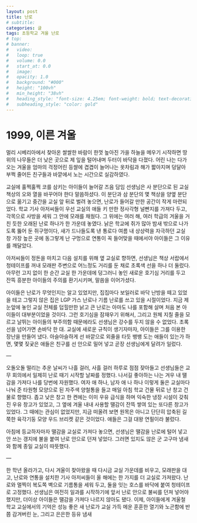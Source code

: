 ```yaml
---
layout: post
title: 난로
# subtitle: 
categories: 글
tags: 초등학교 겨울 난로
# top:
# banner:
#   video: 
#   loop: true
#   volume: 0.0
#   start_at: 0.0
#   image: 
#   opacity: 1.0
#   background: "#000"
#   height: "100vh"
#   min_height: "38vh"
#   heading_style: "font-size: 4.25em; font-weight: bold; text-decoration: underline"
#   subheading_style: "color: gold" 
---
```


# 1999, 이른 겨울

멀리 시베리아에서 찾아온 쌀쌀한 바람이 한껏 높아진 가을 하늘을 메우기 시작하면 땅 위의 나무들은 더 낮은 곳으로 제 잎을 털어내며 두터이 바닥을 다졌다. 어린 나는 다가오는 겨울을 엄마의 걱정어린 등쌀에 겹겹이 늘어나는 옷차림과 해가 짧아지며 덩달아 부쩍 줄어든 친구들과 바깥에서 노는 시간으로 실감하였다.

교실에 훌쩍훌쩍 코를 삼키는 아이들이 늘어갈 즈음 담임 선생님은 사 분단으로 된 교실 책상의 오와 열을 바꾸어야 한다 말씀하셨다. 이 분단과 삼 분단의 몇 책상을 양옆 분단으로 옮기고 중간을 교실 앞 뒤로 벌려 놓으면, 난로가 들어갈 만한 공간이 작게 마련되었다. 학교 기사 아저씨들이 우선 교실의 애들 키 만한 정사각형 널빤지를 가져다 두고, 각목으로 사방을 세워 그 안에 모래를 채웠다. 그 위에는 여러 해, 여러 학급의 겨울을 거친 듯한 오래된 난로 하나가 한 가운데 놓였다. 낡은 학교에 쥐가 많아 밤새 밖으로 나가도록 뚫어 둔 쥐구멍이다, 새가 드나들도록 낸 통로다 여름 내 상상력을 자극하던 교실 창 가장 높은 곳에 동그랗게 난 구멍으로 연통이 꼭 들어맞을 때에서야 아이들은 그 이유를 깨달았다.

아저씨들이 정돈을 마치고 다음 설치를 위해 옆 교실로 향하면, 선생님은 책상 서랍에서 청테이프를 꺼내 모래판 주변으로 어느정도 거리를 둔 채로 초록색 선을 하나 더 둘렀다. 아무런 고지 없이 한 순간 교실 한 가운데에 덩그러니 놓인 새로운 호기심 거리를 두고 잔뜩 흥분한 아이들의 주의를 환기시키며, 말씀을 이어가셨다. 

아이들은 난로가 무엇인지는 알고 있었지만, 집집마다 보일러로 바닥 난방을 떼고 있었을 테고 그렇지 않은 집은 LGP 가스 난로나 기름 난로를 쓰고 있을 시절이었다. 지금 제 눈앞에 놓인 교실 전체를 덥힐만한 낡고 큰 난로는 아마도 나를 포함해 살며 처음 본 아이들이 대부분이었을 것이다. 그런 호기심을 잠재우기 위해서, 그리고 원체 지칠 줄을 모르고 날뛰는 아이들의 부주의함 때문에라도 선생님은 강수를 두지 않을 수 없었다. 초록 선을 넘어가면 손바닥 한 대. 교실에 새로운 규칙이 생기자마자, 아이들은 그를 이용한 장난을 만들어 냈다. 아슬아슬하게 선 바깥으로 외줄을 타듯 뱅뱅 도는 애들이 있는가 하면, 몇몇 짖궂은 애들은 친구를 선 안으로 밀어 넣고 곧장 선생님에게 달려가 일렀다.

—

오돌오돌 떨리는 추운 날씨가 나흘 걸러, 사흘 걸러 하루로 점점 잦아들고 선생님들은 교무 회의에서 일제히 난로 때기 시작할 날짜를 정했다. 나서길 좋아하는 나는 겨우 내 땔감을 가져다 나를 당번에 자원했다. 여자 애 하나, 남자 애 나 하나 이렇게 둘은 교실마다 나눠 준 타원형 모양으로 된 자주색 양철통을 들고 매일 아침 학교 건물 뒤로 난 창고 건물로 향했다. 좁고 낮은 창고 한 켠에는 이미 우유 급식을 하며 익숙한 냉장 시설이 갖춰진 우유 창고가 있었고, 그 옆에 겨울 내내 사용할 땔감이 잔뜩 쌓여 있는 또다른 창고가 있었다. 그 때에는 관심이 없었지만, 지금 떠올려 보면 원목은 아니고 단단히 압축된 길쭉한 육각기둥 모양 우드 브리켓 같은 것이었다. 애들은 그걸 대왕 연필이라 불렀다.

아침에 등교하자마자 땔감을 교실로 가져다 놓으면, 선생님은 땔감을 난로에 털어 넣고 안 쓰는 갱지에 불을 붙여 난로 안으로 던져 넣었다. 그러면 있지도 않은 군 고구마 냄새와 함께 종일 교실이 따뜻했다.

—

한 학년 올라가고, 다시 겨울이 찾아왔을 때 다시금 교실 가운데를 비우고, 모래판을 대고, 난로와 연통을 설치한 기사 아저씨들이 올 해에는 한 가지를 더 교실로 가져왔다. 난로와 멀찍이 복도쪽 벽으로 기름통을 세워 두고, 둘을 잇는 호스를 바닥에 붙여 청테이프로 고정했다. 선생님은 여전히 일과를 시작하기에 앞서 난로 안으로 불씨를 던져 넣어야 했지만, 더이상 아이들은 땔감을 가져다 나르지 않아도 됐다. 이제, 아이들에게 겨울철 학교 교실에서의 기억은 성능 좋은 새 난로가 교실 가득 메운 훈훈한 열기와 노곤함에 반쯤 감겨버린 눈, 그리고 은은한 등유 냄새 